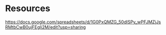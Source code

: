 # Resources

https://docs.google.com/spreadsheets/d/1G0PxQMZG_50dlSPy_wPFJMZjJsRMtbCwB0ujFEgli2M/edit?usp=sharing
